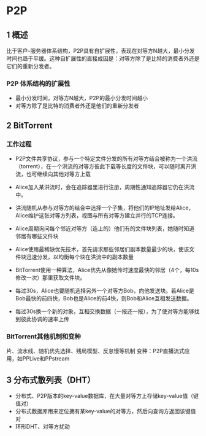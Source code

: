 # P2P

## 1 概述
比于客户-服务器体系结构，P2P具有自扩展性，表现在对等方N越大，最小分发时间也趋于平缓。这种自扩展性的直接成因是：对等方除了是比特的消费者外还是它们的重新分发者。

### P2P 体系结构的扩展性

* 最小分发时间，对等方N越大，P2P的最小分发时间越小
* 对等方除了是比特的消费者外还是他们的重新分发者

## 2 BitTorrent

### 工作过程
* P2P文件共享协议，参与一个特定文件分发的所有对等方结合被称为一个洪流（torrent），在一个洪流的对等方彼此下载等长度的文件块，可以随时离开洪流，也可继续向其他对等方上载
* Alice加入某洪流时，会在追踪器里进行注册，周期性通知追踪器它仍在洪流中。

* 洪流随机从参与对等方的结合中选择一个子集，将他们的IP地址发给Alice，Alice维护这张对等方列表，视图与所有对等方建立并行的TCP连接。
* Alice周期询问每个邻近对等方（连上的）他们有的文件块列表，她随时知道邻居有哪些文件块
* Alice使用最稀缺优先技术，首先请求那些邻居们副本数量最少的块，使该文件块迅速分发，以均衡每个块在洪流中的副本数量

* BitTorrent使用一种算法，Alice优先从像她传时速度最快的邻居（4个，每10s修改一次）那里获取文件块。
* 每过30s，Alice也要随机选择另外一个对等方Bob，向他发送块。若Alice是Bob最快的前四快，Bob也是Alice的前4快，则Bob和Alice互相发送数据。
* 每过30s换一个新的对象，互相交换数据（一报还一报），为了使对等方能够找到彼此协调的速率上传

### BitTorrent其他机制和变种

片、流水线、随机优先选择、残局模型、反怠慢等机制
变种：P2P直播流式应用，如PPLive和PPstream


## 3 分布式散列表（DHT）
* 分布式、P2P版本的key-value数据库，在大量对等方上存储key-value值（键值对）
* 分布式数据库用来定位拥有某key-value的对等方，然后向查询方返回该键值对
* 环形DHT、对等方扰动